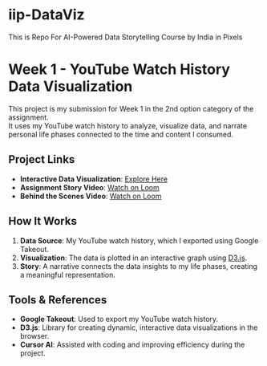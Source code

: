 # iip-DataViz
This is Repo For AI-Powered Data Storytelling Course by India in Pixels


# Week 1 - YouTube Watch History Data Visualization  

This project is my submission for Week 1 in the 2nd option category of the assignment.  
It uses my YouTube watch history to analyze, visualize data, and narrate personal life phases connected to the time and content I consumed.  

## Project Links  
- **Interactive Data Visualization**: [Explore Here](https://rajvaya.github.io/iip-dataviz/week1/)  
- **Assignment Story Video**: [Watch on Loom](https://www.loom.com/share/480fea49f61e49599a1ee4c1923422ba)  
- **Behind the Scenes Video**: [Watch on Loom](https://www.loom.com/share/04282858111f4b9cb22de4275d35f01f)  

## How It Works  
1. **Data Source**: My YouTube watch history, which I exported using Google Takeout.  
2. **Visualization**: The data is plotted in an interactive graph using [D3.js](https://d3js.org/).  
3. **Story**: A narrative connects the data insights to my life phases, creating a meaningful representation.  

## Tools & References  
- **Google Takeout**: Used to export my YouTube watch history.  
- **D3.js**: Library for creating dynamic, interactive data visualizations in the browser.  
- **Cursor AI**: Assisted with coding and improving efficiency during the project.  
